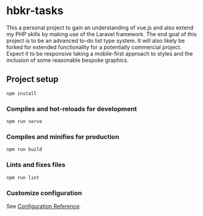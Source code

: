 # hbkr-tasks

This a personal project to gain an understanding of vue.js and also extend my PHP skills by making use of the Laravel framework. The end goal of this project is to be an advanced to-do list type system. It will also likely be forked for extended functionality for a potentially commercial project. Expect it to be responsive taking a mobile-first approach to styles and the inclusion of some reasonable bespoke graphics.

## Project setup
```
npm install
```

### Compiles and hot-reloads for development
```
npm run serve
```

### Compiles and minifies for production
```
npm run build
```

### Lints and fixes files
```
npm run lint
```

### Customize configuration
See [Configuration Reference](https://cli.vuejs.org/config/).